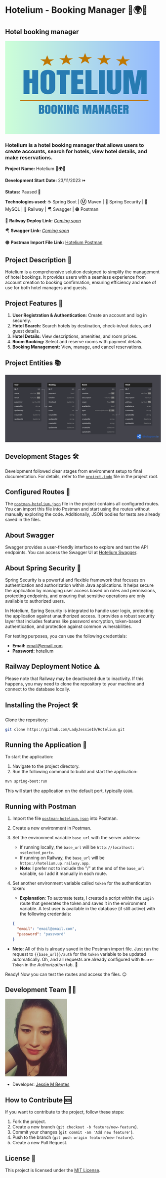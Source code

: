 ﻿# Hotelium - Booking Manager 🏨🌍💼

## Hotel booking manager

<img src="./assets/images/hotelium.png" alt="Hotelium" width="500" height="300" />

### Hotelium is a hotel booking manager that allows users to create accounts, search for hotels, view hotel details, and make reservations.

**Project Name:** Hotelium 🏨🌍💼

**Development Start Date:** 23/11/2023 ⏩

**Status:** Paused 🛑

**Technologies used:** ☕ Spring Boot | Ⓜ Maven | 🔐 Spring Security | 💾 MySQL | 🚈 Railway | 🪂 Swagger | 🟠 Postman

🚈 **Railway Deploy Link:** [_Coming soon_](http://localhost:3000)

🪂 **Swagger Link:** [_Coming soon_](http://localhost:3000)

🟠 **Postman Import File Link:** [Hotelium Postman](./assets/postman/postman-hotelium.json)

## Project Description 📝

Hotelium is a comprehensive solution designed to simplify the management of hotel bookings. It provides users with a seamless experience from account creation to booking confirmation, ensuring efficiency and ease of use for both hotel managers and guests.

## Project Features 🔧

1. **User Registration & Authentication:** Create an account and log in securely.
2. **Hotel Search:** Search hotels by destination, check-in/out dates, and guest details.
3. **Hotel Details:** View descriptions, amenities, and room prices.
4. **Room Booking:** Select and reserve rooms with payment details.
5. **Booking Management:** View, manage, and cancel reservations.

## Project Entities 📚

<img src="./assets/images/hotelium-diagram.png" alt="diagram-hotelium" />

## Development Stages 🛠️

Development followed clear stages from environment setup to final documentation. For details, refer to the [`project.todo`](./project.todo) file in the project root.

## Configured Routes 🚀

The [`postman-hotelium.json`](./assets/postman/postman-hotelium.json) file in the project contains all configured routes. You can import this file into Postman and start using the routes without manually exploring the code. Additionally, JSON bodies for tests are already saved in the files.

## About Swagger

Swagger provides a user-friendly interface to explore and test the API endpoints. You can access the Swagger UI at [Hotelium Swagger](https://hotelium.up.railway.app/swagger-ui/index.html).

## About Spring Security 🔐

Spring Security is a powerful and flexible framework that focuses on authentication and authorization within Java applications. It helps secure the application by managing user access based on roles and permissions, protecting endpoints, and ensuring that sensitive operations are only available to authorized users.

In Hotelium, Spring Security is integrated to handle user login, protecting the application against unauthorized access. It provides a robust security layer that includes features like password encryption, token-based authentication, and protection against common vulnerabilities.

For testing purposes, you can use the following credentials:

- **Email:** email@email.com
- **Password:** hotelium

## Railway Deployment Notice ⚠️

Please note that Railway may be deactivated due to inactivity. If this happens, you may need to clone the repository to your machine and connect to the database locally.

## Installing the Project 🛠️

Clone the repository:

```bash
git clone https://github.com/LadyJessie19/Hotelium.git
```

## Running the Application 🚀

To start the application:

1. Navigate to the project directory.
2. Run the following command to build and start the application:

```bash
mvn spring-boot:run
```

This will start the application on the default port, typically `8080`.

## Running with Postman

1. Import the file [`postman-hotelium.json`](./assets/postman/postman-hotelium.json) into Postman.
2. Create a new environment in Postman.
3. Set the environment variable `base_url` with the server address:

   - If running locally, the `base_url` will be `http://localhost:<selected_port>`.
   - If running on Railway, the `base_url` will be `https://hotelium.up.railway.app`.
   - **Note**: I prefer not to include the "/" at the end of the `base_url` variable, so I add it manually in each route.

4. Set another environment variable called `token` for the authentication token:

   - **Explanation**: To automate tests, I created a script within the `Login` route that generates the token and saves it in the environment variable. A test user is available in the database (if still active) with the following credentials:

   ```json
   {
     "email": "email@email.com",
     "password": "password"
   }
   ```

- **Note**: All of this is already saved in the Postman import file. Just run the request to `{{base_url}}/auth` for the `token` variable to be updated automatically. Oh, and all requests are already configured with `Bearer Token` in the _Authorization_ tab. 🥳

Ready! Now you can test the routes and access the files. 😉

## Development Team 🙋‍♀️

<img src="./assets/images/jessie-dev.jpg" alt="Jessie" width="200" />

- Developer: [Jessie M Bentes](https://github.com/LadyJessie19)

## How to Contribute 🆘

If you want to contribute to the project, follow these steps:

1. Fork the project.
2. Create a new branch (`git checkout -b feature/new-feature`).
3. Commit your changes (`git commit -am 'Add new feature'`).
4. Push to the branch (`git push origin feature/new-feature`).
5. Create a new Pull Request.

## License 🧐

This project is licensed under the [MIT License](https://opensource.org/licenses/MIT).

